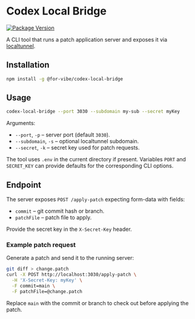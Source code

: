 # Codex Local Bridge

[![Package Version](https://img.shields.io/github/package-json/v/for-vibe/codex-local-bridge?label=version)](https://github.com/orgs/for-vibe/packages/npm/codex-local-bridge)


A CLI tool that runs a patch application server and exposes it via [localtunnel](https://github.com/localtunnel/localtunnel).

## Installation

```bash
npm install -g @for-vibe/codex-local-bridge
```

## Usage

```bash
codex-local-bridge --port 3030 --subdomain my-sub --secret myKey
```

Arguments:

- `--port`, `-p` – server port (default `3030`).
- `--subdomain`, `-s` – optional localtunnel subdomain.
- `--secret`, `-k` – secret key used for patch requests.

The tool uses `.env` in the current directory if present. Variables `PORT` and `SECRET_KEY` can provide defaults for the corresponding CLI options.

## Endpoint

The server exposes `POST /apply-patch` expecting form-data with fields:

- `commit` – git commit hash or branch.
- `patchFile` – patch file to apply.

Provide the secret key in the `X-Secret-Key` header.

### Example patch request

Generate a patch and send it to the running server:

```bash
git diff > change.patch
curl -X POST http://localhost:3030/apply-patch \
  -H 'X-Secret-Key: myKey' \
  -F commit=main \
  -F patchFile=@change.patch
```

Replace `main` with the commit or branch to check out before applying the patch.


